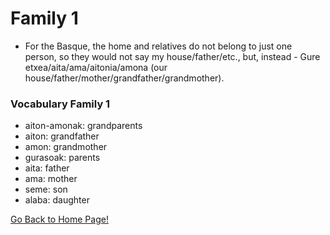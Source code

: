 # Family 1
* For the Basque, the home and relatives do not belong to just one person, so they would not say my house/father/etc., but, instead - Gure etxea/aita/ama/aitonia/amona (our house/father/mother/grandfather/grandmother).

### Vocabulary Family 1
* aiton-amonak: grandparents
* aiton: grandfather
* amon: grandmother
* gurasoak: parents
* aita: father
* ama: mother
* seme: son
* alaba: daughter

[ Go Back to Home Page!](..)

